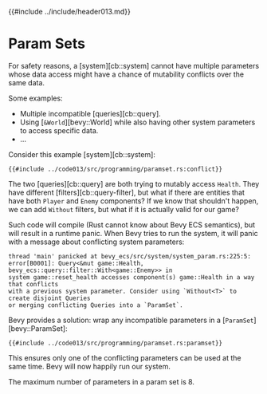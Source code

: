 {{#include ../include/header013.md}}

# Param Sets

For safety reasons, a [system][cb::system] cannot have multiple parameters
whose data access might have a chance of mutability conflicts over the
same data.

Some examples:
 - Multiple incompatible [queries][cb::query].
 - Using [`&World`][bevy::World] while also having other system parameters to access specific data.
 - …

Consider this example [system][cb::system]:

```rust,no_run,noplayground
{{#include ../code013/src/programming/paramset.rs:conflict}}
```

The two [queries][cb::query] are both trying to mutably access `Health`. They
have different [filters][cb::query-filter], but what if there are entities that
have both `Player` and `Enemy` components? If we know that shouldn't happen, we
can add `Without` filters, but what if it is actually valid for our game?

Such code will compile (Rust cannot know about Bevy ECS semantics), but will
result in a runtime panic. When Bevy tries to run the system, it will panic with
a message about conflicting system parameters:

```
thread 'main' panicked at bevy_ecs/src/system/system_param.rs:225:5:
error[B0001]: Query<&mut game::Health, bevy_ecs::query::filter::With<game::Enemy>> in
system game::reset_health accesses component(s) game::Health in a way that conflicts
with a previous system parameter. Consider using `Without<T>` to create disjoint Queries
or merging conflicting Queries into a `ParamSet`.
```

Bevy provides a solution: wrap any incompatible parameters in a [`ParamSet`][bevy::ParamSet]:

```rust,no_run,noplayground
{{#include ../code013/src/programming/paramset.rs:paramset}}
```

This ensures only one of the conflicting parameters can be used at the same time.
Bevy will now happily run our system.

The maximum number of parameters in a param set is 8.
